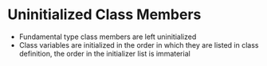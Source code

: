 Uninitialized Class Members
=

- Fundamental type class members are left uninitialized
- Class variables are initialized in the order in which they are listed in
class definition, the order in the initializer list is immaterial
